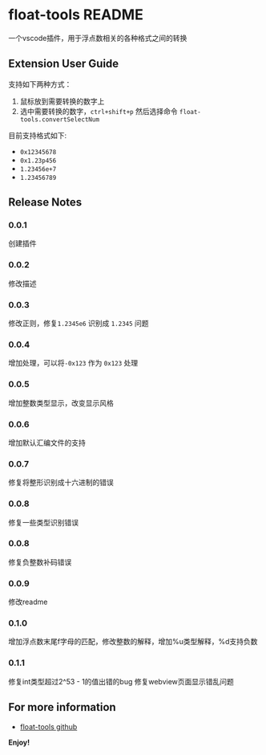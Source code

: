 # float-tools README

一个vscode插件，用于浮点数相关的各种格式之间的转换

## Extension User Guide
支持如下两种方式：
1. 鼠标放到需要转换的数字上
2. 选中需要转换的数字，`ctrl+shift+p` 然后选择命令 `float-tools.convertSelectNum`

目前支持格式如下:

* `0x12345678`
* `0x1.23p456`
* `1.23456e+7`
* `1.23456789`


## Release Notes

### 0.0.1
创建插件

### 0.0.2
修改描述

### 0.0.3
修改正则，修复`1.2345e6` 识别成 `1.2345` 问题

### 0.0.4
增加处理，可以将`-0x123` 作为 `0x123` 处理

### 0.0.5
增加整数类型显示，改变显示风格

### 0.0.6
增加默认汇编文件的支持

### 0.0.7
修复将整形识别成十六进制的错误

### 0.0.8
修复一些类型识别错误

### 0.0.8
修复负整数补码错误

### 0.0.9
修改readme

### 0.1.0
增加浮点数末尾f字母的匹配，修改整数的解释，增加%u类型解释，%d支持负数

### 0.1.1
修复int类型超过2^53 - 1的值出错的bug
修复webview页面显示错乱问题

## For more information

* [float-tools github](https://github.com/wjjahah/vscode-float-tools.git)

**Enjoy!**
